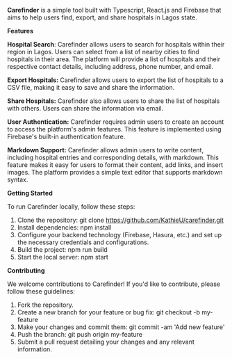 **Carefinder** is a simple tool built with Typescript, React.js and Firebase that aims to help users find, export, and share hospitals in Lagos state.

**Features**

**Hospital Search**: Carefinder allows users to search for hospitals within their region in Lagos. Users can select from a list of nearby cities to find hospitals in their area. The platform will provide a list of hospitals and their respective contact details, including address, phone number, and email.

**Export Hospitals:** Carefinder allows users to export the list of hospitals to a CSV file, making it easy to save and share the information. 

**Share Hospitals:** Carefinder also allows users to share the list of hospitals with others. Users can share the information via email.

**User Authentication:** Carefinder requires admin users to create an account to access the platform's admin features. This feature is implemented using Firebase's built-in authentication feature.

**Markdown Support:** Carefinder allows admin users to write content, including hospital entries and corresponding details, with markdown. This feature makes it easy for users to format their content, add links, and insert images. The platform provides a simple text editor that supports markdown syntax.


**Getting Started**

To run Carefinder locally, follow these steps:

1. Clone the repository: git clone https://github.com/KathieU/carefinder.git
2. Install dependencies: npm install
3. Configure your backend technology (Firebase, Hasura, etc.) and set up the necessary credentials and configurations.
4. Build the project: npm run build
5. Start the local server: npm start
   
 
**Contributing**

We welcome contributions to Carefinder! If you'd like to contribute, please follow these guidelines:

1. Fork the repository.
2. Create a new branch for your feature or bug fix: git checkout -b my-feature
3. Make your changes and commit them: git commit -am 'Add new feature'
4. Push the branch: git push origin my-feature
4. Submit a pull request detailing your changes and any relevant information.
